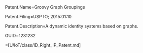 Patent.Name=Groovy Graph Groupings

Patent.Filing=USPTO; 2015:01:10

Patent.Description=A dynamic identity systems based on graphs.

GUID=1231232

=[U/IoT/class/ID_Right_IP_Patent.md]